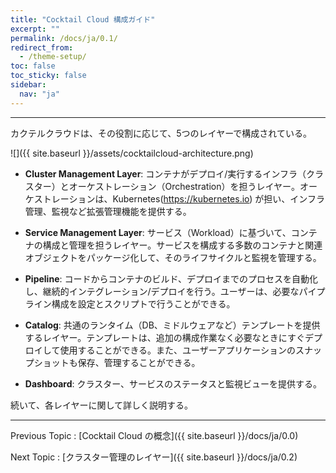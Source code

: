 ```yaml
---
title: "Cocktail Cloud 構成ガイド"
excerpt: ""
permalink: /docs/ja/0.1/
redirect_from:
  - /theme-setup/
toc: false
toc_sticky: false
sidebar:
  nav: "ja"
---
```



---

カクテルクラウドは、その役割に応じて、5つのレイヤーで構成されている。

![]({{ site.baseurl }}/assets/cocktailcloud-architecture.png)

* **Cluster Management Layer**: コンテナがデプロイ/実行するインフラ（クラスター）とオーケストレーション（Orchestration）を担うレイヤー。オーケストレーションは、Kubernetes(https://kubernetes.io) が担い、インフラ管理、監視など拡張管理機能を提供する。

* **Service Management Layer**: サービス（Workload）に基づいて、コンテナの構成と管理を担うレイヤー。サービスを構成する多数のコンテナと関連オブジェクトをパッケージ化して、そのライフサイクルと監視を管理する。

* **Pipeline**: コードからコンテナのビルド、デプロイまでのプロセスを自動化し、継続的インテグレーション/デプロイを行う。ユーザーは、必要なパイプライン構成を設定とスクリプトで行うことができる。

* **Catalog**: 共通のランタイム（DB、ミドルウェアなど）テンプレートを提供するレイヤー。テンプレートは、追加の構成作業なく必要なときにすぐデプロイして使用することができる。また、ユーザーアプリケーションのスナップショットも保存、管理することができる。

* **Dashboard**: クラスター、サービスのステータスと監視ビューを提供する。

続いて、各レイヤーに関して詳しく説明する。

---

Previous Topic : [Cocktail Cloud の概念]({{ site.baseurl }}/docs/ja/0.0)

Next Topic : [クラスター管理のレイヤー]({{ site.baseurl }}/docs/ja/0.2)
